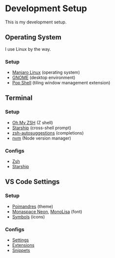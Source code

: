 # Development Setup

This is my development setup.

## Operating System

I use Linux by the way.

### Setup

- [Manjaro Linux](https://manjaro.org/) (operating system)
- [GNOME](https://www.gnome.org/) (desktop environment)
- [Pop Shell](https://github.com/pop-os/shell) (tiling window management extension)

## Terminal

### Setup

- [Oh My ZSH](https://ohmyz.sh/) (Z shell)
- [Starship](https://starship.rs/) (cross-shell prompt)
- [zsh-autosuggestions](https://github.com/zsh-users/zsh-autosuggestions) (completions)
- [nvm](https://github.com/nvm-sh/nvm) (Node version manager)

### Configs

- [Zsh](/config/.zshrc)
- [Starship](/config/starship.toml)

## VS Code Settings

### Setup

- [Poimandres](https://marketplace.visualstudio.com/items?itemName=pmndrs.pmndrs) (theme)
- [Monaspace Neon](https://monaspace.githubnext.com/), [MonoLisa](https://www.monolisa.dev/) (font)
- [Symbols](https://marketplace.visualstudio.com/items?itemName=miguelsolorio.symbols) (icons)

### Configs

- [Settings](/.vscode/settings.json)
- [Extensions](/.vscode/extensions.json)
- [Snippets](/.vscode/snippets)
